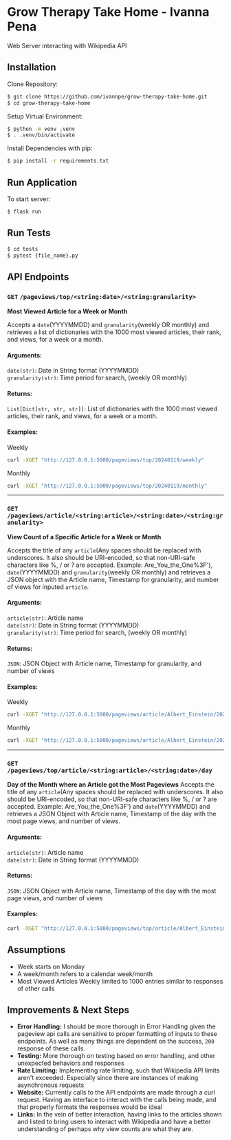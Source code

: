 # Grow Therapy Take Home - Ivanna Pena
Web Server interacting with Wikipedia API


## Installation
Clone Repository:
```sh
$ git clone https://github.com/ivannpe/grow-therapy-take-home.git
$ cd grow-therapy-take-home
```
Setup Virtual Environment:
```sh
$ python -m venv .venv
$ . .venv/bin/activate
```
Install Dependencies with pip:

```sh
$ pip install -r requirements.txt
```

## Run Application
To start server:
```sh
$ flask run
```

## Run Tests
```sh
$ cd tests
$ pytest {file_name}.py
```
## API Endpoints
### `GET` `/pageviews/top/<string:date>/<string:granularity>`
__Most Viewed Article for a Week or Month__

Accepts a `date`(YYYYMMDD) and `granularity`(weekly OR monthly) and retrieves a list of dictionaries with the 1000 most viewed articles, their rank, and views, for a week or a month.

#### Arguments:
`date(str)`: Date in String format (YYYYMMDD)  
`granularity(str)`: Time period for search, (weekly OR monthly)
#### Returns:
`List[Dict[str, str, str]]`: List of dictionaries with the 1000 most viewed articles, their rank, and views, for a week or a month.

#### Examples:
Weekly
```sh
curl -XGET "http://127.0.0.1:5000/pageviews/top/20240119/weekly"
```
Monthly
```sh
curl -XGET "http://127.0.0.1:5000/pageviews/top/20240119/monthly"
```
__________________________________________________________________________________
### `GET` `/pageviews/article/<string:article>/<string:date>/<string:granularity>`
__View Count of a Specific Article for a Week or Month__

Accepts the title of any `article`(Any spaces should be replaced with underscores. It also should be URI-encoded, so that non-URI-safe characters like %, / or ? are accepted. Example: Are_You_the_One%3F'), `date`(YYYYMMDD) and `granularity`(weekly OR monthly) and retrieves a JSON object with the Article name, Timestamp for granularity, and number of views for inputed `article`. 

#### Arguments:
`article(str)`: Article name  
`date(str)`: Date in String format (YYYYMMDD)  
`granularity(str)`: Time period for search, (weekly OR monthly)
#### Returns:
`JSON`: JSON Object with Article name, Timestamp for granularity, and number of views

#### Examples:
Weekly
```sh
curl -XGET "http://127.0.0.1:5000/pageviews/article/Albert_Einstein/20240119/weekly"
```
Monthly
```sh
curl -XGET "http://127.0.0.1:5000/pageviews/article/Albert_Einstein/20240119/monthly"
```
__________________________________________________________________________________
### `GET` `/pageviews/top/article/<string:article>/<string:date>/day`
__Day of the Month where an Article got the Most Pageviews__
Accepts the title of any `article`(Any spaces should be replaced with underscores. It also should be URI-encoded, so that non-URI-safe characters like %, / or ? are accepted. Example: Are_You_the_One%3F') and `date`(YYYYMMDD) and retrieves a JSON Object with Article name, Timestamp of the day with the most page views, and number of views.

#### Arguments:
`article(str)`: Article name  
`date(str)`: Date in String format (YYYYMMDD)
#### Returns:
`JSON`: JSON Object with Article name, Timestamp of the day with the most page views, and number of views

#### Examples:
```sh
curl -XGET "http://127.0.0.1:5000/pageviews/top/article/Albert_Einstein/20240119/day"
```
## Assumptions
- Week starts on Monday
- A week/month refers to a calendar week/month
- Most Viewed Articles Weekly limited to 1000 entries similar to responses of other calls

## Improvements & Next Steps
- __Error Handling:__ I should be more thorough in Error Handling given the pageview api calls are sensitive to proper formatting of inputs to these endpoints. As well as many things are dependent on the success, `200` response of these calls.
- __Testing:__ More thorough on testing based on error handling, and other unexpected behaviors and responses
- __Rate Limiting:__ Implementing rate limiting, such that Wikipedia API limits aren't exceeded. Especially since there are instances of making asynchronous requests
- __Website:__ Currently calls to the API endpoints are made through a curl request. Having an interface to interact with the calls being made, and that properly formats the responses would be ideal
- __Links:__ In the vein of better interaction, having links to the articles shown and listed to bring users to interact with Wikipedia and have a better understanding of perhaps why view counts are what they are. 
